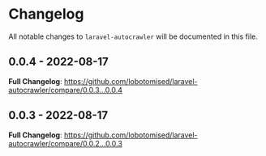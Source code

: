 # Changelog

All notable changes to `laravel-autocrawler` will be documented in this file.

## 0.0.4 - 2022-08-17

**Full Changelog**: https://github.com/lobotomised/laravel-autocrawler/compare/0.0.3...0.0.4

## 0.0.3 - 2022-08-17

**Full Changelog**: https://github.com/lobotomised/laravel-autocrawler/compare/0.0.2...0.0.3
